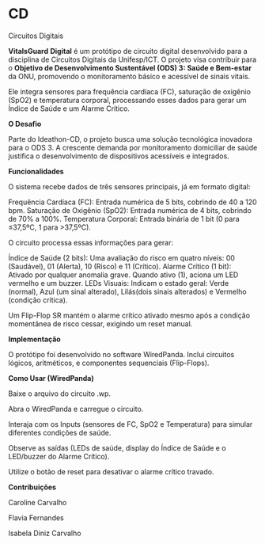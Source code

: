 # CD
Circuitos Digitais

**VitalsGuard** **Digital** é um protótipo de circuito digital desenvolvido para a disciplina de Circuitos Digitais da Unifesp/ICT. O projeto visa contribuir para o 
**Objetivo de Desenvolvimento Sustentável (ODS) 3: Saúde e Bem-estar** da ONU, promovendo o monitoramento básico e acessível de sinais vitais.

Ele integra sensores para frequência cardíaca (FC), saturação de oxigênio (SpO2) e temperatura corporal, processando esses dados para gerar um Índice de Saúde e um Alarme Crítico.

**O Desafio**

Parte do Ideathon-CD, o projeto busca uma solução tecnológica inovadora para o ODS 3. A crescente demanda por monitoramento domiciliar de saúde justifica o desenvolvimento de dispositivos acessíveis e integrados.

**Funcionalidades**

O sistema recebe dados de três sensores principais, já em formato digital:

Frequência Cardíaca (FC): Entrada numérica de 5 bits, cobrindo de 40 a 120 bpm.
Saturação de Oxigênio (SpO2): Entrada numérica de 4 bits, cobrindo de 70% a 100%.
Temperatura Corporal: Entrada binária de 1 bit (0 para ≤37,5ºC, 1 para >37,5ºC).

O circuito processa essas informações para gerar:

Índice de Saúde (2 bits): Uma avaliação do risco em quatro níveis: 00 (Saudável), 01 (Alerta), 10 (Risco) e 11 (Crítico).
Alarme Crítico (1 bit): Ativado por qualquer anomalia grave. Quando ativo (1), aciona um LED vermelho e um buzzer.
LEDs Visuais: Indicam o estado geral: Verde (normal), Azul (um sinal alterado), Lilás(dois sinais alterados) e Vermelho (condição crítica).

Um Flip-Flop SR mantém o alarme crítico ativado mesmo após a condição momentânea de risco cessar, exigindo um reset manual.

**Implementação**

O protótipo foi desenvolvido no software WiredPanda. Inclui circuitos lógicos, aritméticos, e componentes sequenciais (Flip-Flops).

**Como Usar (WiredPanda)**

Baixe o arquivo do circuito .wp.

Abra o WiredPanda e carregue o circuito.

Interaja com os Inputs (sensores de FC, SpO2 e Temperatura) para simular diferentes condições de saúde.

Observe as saídas (LEDs de saúde, display do Índice de Saúde e o LED/buzzer do Alarme Crítico).

Utilize o botão de reset para desativar o alarme crítico travado.

**Contribuições**

Caroline Carvalho

Flavia Fernandes

Isabela Diniz Carvalho
